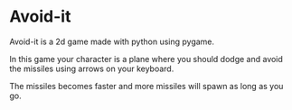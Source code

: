 # Avoid-it
Avoid-it is a 2d game made with python using pygame.

In this game your character is a plane
where you should dodge and avoid the missiles using arrows on your keyboard.

The missiles becomes faster
and more missiles will spawn as long as you go.
